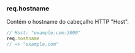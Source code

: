 <h3 id='req.hostname'>req.hostname</h3>

Contém o hostname do cabeçalho HTTP "Host".

~~~js
// Host: "example.com:3000"
req.hostname
// => "example.com"
~~~
